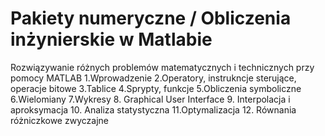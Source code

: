 # Pakiety numeryczne / Obliczenia inżynierskie w Matlabie
Rozwiązywanie różnych problemów matematycznych i technicznych przy pomocy MATLAB
  1.Wprowadzenie
  2.Operatory, instrukncje sterujące, operacje bitowe
  3.Tablice
  4.Sprypty, funkcje
  5.Obliczenia symboliczne
  6.Wielomiany
  7.Wykresy
  8. Graphical User Interface
  9. Interpolacja i aproksymacja
  10. Analiza statystyczna
  11.Optymalizacja
  12. Równania różniczkowe zwyczajne
